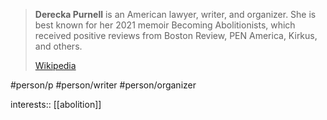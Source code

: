 > **Derecka Purnell** is an American lawyer, writer, and organizer. She is best known for her 2021 memoir Becoming Abolitionists, which received positive reviews from Boston Review, PEN America, Kirkus, and others.
>
> [Wikipedia](https://en.wikipedia.org/wiki/Derecka%20Purnell)

#person/p #person/writer #person/organizer 

interests:: [[abolition]]